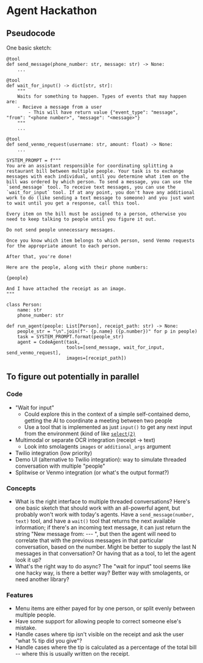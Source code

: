 # Agent Hackathon

## Pseudocode

One basic sketch:

```
@tool
def send_message(phone_number: str, message: str) -> None:
    ...

@tool
def wait_for_input() -> dict[str, str]:
    """
    Waits for something to happen. Types of events that may happen are:
    - Recieve a message from a user
        - This will have return value {"event_type": "message", "from": "<phone number>", "message": "<message>"}
    """
    ...

@tool
def send_venmo_request(username: str, amount: float) -> None:
    ...

SYSTEM_PROMPT = f"""
You are an assistant responsible for coordinating splitting a restaurant bill between multiple people. Your task is to exchange messages with each individual, until you determine what item on the bill was ordered by which person. To send a message, you can use the `send_message` tool. To receive text messages, you can use the `wait_for_input` tool. If at any point, you don't have any additional work to do (like sending a text message to someone) and you just want to wait until you get a response, call this tool.

Every item on the bill must be assigned to a person, otherwise you need to keep talking to people until you figure it out.

Do not send people unnecessary messages.

Once you know which item belongs to which person, send Venmo requests for the appropriate amount to each person.

After that, you're done!

Here are the people, along with their phone numbers:

{people}

And I have attached the receipt as an image.
"""

class Person:
    name: str
    phone_number: str

def run_agent(people: List[Person], receipt_path: str) -> None:
    people_str = "\n".join(f"- {p.name} ({p.number})" for p in people)
    task = SYSTEM_PROMPT.format(people_str)
    agent = CodeAgent(task,
                      tools=[send_message, wait_for_input, send_venmo_request],
                      images=[receipt_path])
```

## To figure out potentially in parallel

### Code

- "Wait for input"
    - Could explore this in the context of a simple self-contained demo, getting the AI to coordinate a meeting between two people
    - Use a tool that is implemented as just `input()` to get any next input from the environment (kind of like [`select(2)`](https://man7.org/linux/man-pages/man2/select.2.html)
- Multimodal or separate OCR integration (receipt -> text)
    - Look into smolagents `images` or `additional_args` argument
- Twilio integration (low priority)
- Demo UI (alternative to Twilio integration): way to simulate threaded conversation with multiple "people"
- Splitwise or Venmo integration (or what's the output format?)

### Concepts

- What is the right interface to multiple threaded conversations? Here's one basic sketch that should work with an all-powerful agent, but probably won't work with today's agents. Have a `send_message(number, text)` tool, and have a `wait()` tool that returns the next available information; if there's an incoming text message, it can just return the string "New message from: <number> --- <contents>", but then the agent will need to correlate that with the previous messages in that particular conversation, based on the number. Might be better to supply the last N messages in that conversation? Or having that as a tool, to let the agent look it up?
- What's the right way to do async? The "wait for input" tool seems like one hacky way, is there a better way? Better way with smolagents, or need another library?

### Features
- Menu items are either payed for by one person, or split evenly between multiple people.
- Have some support for allowing people to correct someone else's mistake.
- Handle cases where tip isn't visible on the receipt and ask the user "what % tip did you give"? 
- Handle cases where the tip is calculated as a percentage of the total bill -- where this is usually written on the receipt.
